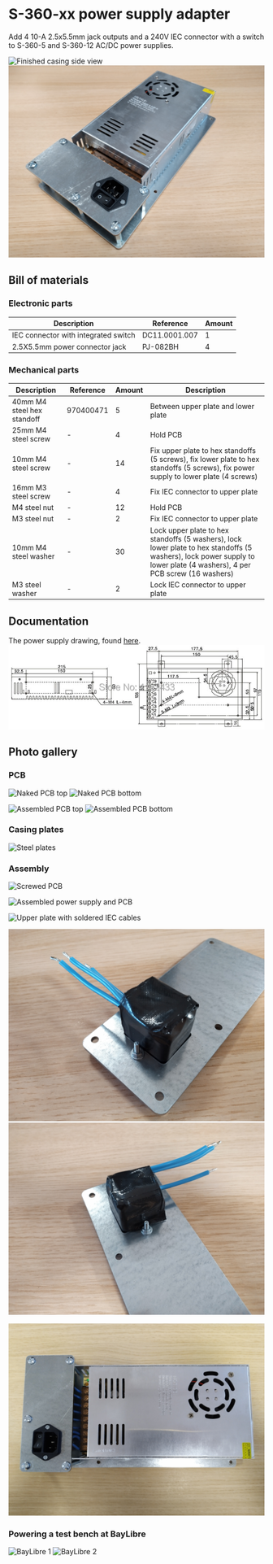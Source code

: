 # S-360-xx power supply adapter

Add 4 10-A 2.5x5.5mm jack outputs and a 240V IEC connector with a switch to S-360-5 and S-360-12 AC/DC power supplies.

![Finished casing side view](Resources/Finished_Casing_Side_View_1.jpg)
![Finished casing side view](Resources/Finished_Casing_Side_View_2.jpg)

## Bill of materials

### Electronic parts

| Description | Reference | Amount |
| ----------- | --------- | ------ |
| IEC connector with integrated switch | DC11.0001.007 | 1 |
| 2.5X5.5mm power connector jack | PJ-082BH | 4 |

### Mechanical parts

| Description | Reference | Amount | Description |
| ----------- | --------- | ------ | ----------- |
| 40mm M4 steel hex standoff | 970400471 | 5 | Between upper plate and lower plate |
| 25mm M4 steel screw | - | 4 | Hold PCB |
| 10mm M4 steel screw | - | 14 | Fix upper plate to hex standoffs (5 screws), fix lower plate to hex standoffs (5 screws), fix power supply to lower plate (4 screws) |
| 16mm M3 steel screw | - | 4 | Fix IEC connector to upper plate |
| M4 steel nut | - | 12 | Hold PCB |
| M3 steel nut | - | 2 | Fix IEC connector to upper plate |
| 10mm M4 steel washer | - | 30 | Lock upper plate to hex standoffs (5 washers), lock lower plate to hex standoffs (5 washers), lock power supply to lower plate (4 washers), 4 per PCB screw (16 washers) |
| M3 steel washer | - | 2 | Lock IEC connector to upper plate |

## Documentation

The power supply drawing, found [here](https://fr.aliexpress.com/item/32713332357.html).
![Power supply drawing](Resources/Power_Supply_Drawing.png)

## Photo gallery

### PCB

![Naked PCB top](Resources/Naked_PCB_Top.jpg)
![Naked PCB bottom](Resources/Naked_PCB_Bottom.jpg)

![Assembled PCB top](Resources/Assembled_PCB_Top.jpg)
![Assembled PCB bottom](Resources/Assembled_PCB_Bottom.jpg)

### Casing plates

![Steel plates](Resources/Casing_Plates.jpg)

### Assembly

![Screwed PCB](Resources/Screwed_PCB.jpg)

![Assembled power supply and PCB](Resources/Assembled_Power_Supply_And_PCB.jpg)

![Upper plate with soldered IEC cables](Resources/Upper_Plate_With_Soldered_IEC_Cables.jpg)

![Upper plate isolated IEC side view](Resources/Upper_Plate_Isolated_IEC_Side_View_1.jpg)
![Upper plate isolated IEC side view](Resources/Upper_Plate_Isolated_IEC_Side_View_2.jpg)

![Finished casing top view](Resources/Finished_Casing_Top_View.jpg)

### Powering a test bench at BayLibre

![BayLibre 1](Resources/BayLibre_1.jpg)
![BayLibre 2](Resources/BayLibre_2.jpg)
